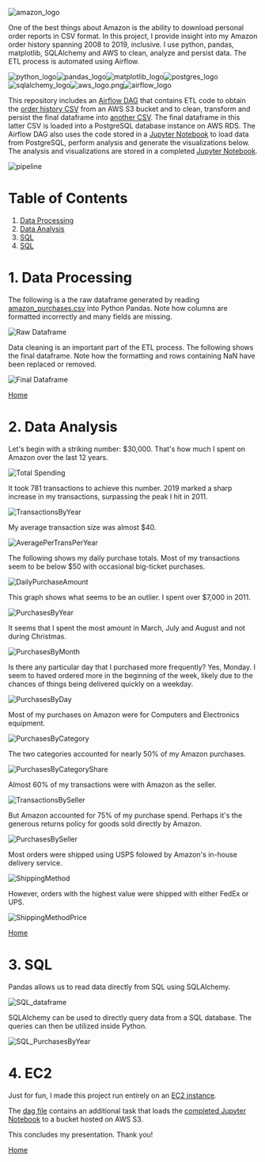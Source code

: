 ![amazon_logo](img/amazon_logo.png)

One of the best things about Amazon is the ability to download personal order reports in CSV format. In this project, I provide insight into my Amazon order history spanning 2008 to 2019, inclusive. I use python, pandas, matplotlib, SQLAlchemy and AWS to clean, analyze and persist data. The ETL process is automated using Airflow. 

![python_logo](img/python_logo.png)![pandas_logo](img/pandas_logo.png)![matplotlib_logo](img/matplotlib_logo.png)![postgres_logo](img/postgres_logo.png)![sqlalchemy_logo](img/sqlalchemy_logo.png)![aws_logo.png](img/aws_logo.png)![airflow_logo](img/airflow_logo.png)

This repository includes an [Airflow DAG](amazon_aws.py) that contains ETL code to obtain the [order history CSV](amazon_purchases.csv) from an AWS S3 bucket and to clean, transform and persist the final dataframe into [another CSV](amazon_purchases_2.csv). The final dataframe in this latter CSV is loaded into a PostgreSQL database instance on AWS RDS. The Airflow DAG also uses the code stored in a [Jupyter Notebook](AmazonOrderHistoryAirflowAWS_input.ipynb) to load data from PostgreSQL, perform analysis and generate the visualizations below. The analysis and visualizations are stored in a completed [Jupyter Notebook](AmazonOrderHistoryAirflowAWS_output.ipynb).

![pipeline](img/pipeline.png)

# Table of Contents

1. [Data Processing](https://github.com/AmitSamra/AmazonOrderHistoryAirflowAWS#1-data-processing)
2. [Data Analysis](https://github.com/AmitSamra/AmazonOrderHistoryAirflowAWS#2-data-analysis)
3. [SQL](https://github.com/AmitSamra/AmazonOrderHistoryAirflowAWS#3-sql)
4. [SQL](https://github.com/AmitSamra/AmazonOrderHistoryAirflowAWS#4-ec2)

# 1. Data Processing

The following is a the raw dataframe generated by reading [amazon_purchases.csv](amazon_purchases.csv) into Python Pandas. Note how columns are formatted incorrectly and many fields are missing. 

![Raw Dataframe](img/raw_dataframe.png)

Data cleaning is an important part of the ETL process. The following shows the final dataframe. Note how the formatting and rows containing NaN have been replaced or removed.

![Final Dataframe](img/final_dataframe.png)

[Home](https://github.com/AmitSamra/AmazonOrderHistoryAirflowAWS#)

# 2. Data Analysis

Let's begin with a striking number: $30,000. That's how much I spent on Amazon over the last 12 years. 

![Total Spending](img/total_spent.png)

It took 781 transactions to achieve this number. 2019 marked a sharp increase in my transactions, surpassing the peak I hit in 2011. 

![TransactionsByYear](img/TransactionsByYear.png)

My average transaction size was almost $40.

![AveragePerTransPerYear](img/AveragePerTransPerYear.png)

The following shows my daily purchase totals. Most of my transactions seem to be below $50 with occasional big-ticket purchases. 

![DailyPurchaseAmount](img/DailyPurchaseAmount.png)

This graph shows what seems to be an outlier. I spent over $7,000 in 2011. 

![PurchasesByYear](img/PurchasesByYear.png)

It seems that I spent the most amount in March, July and August and not during Christmas. 

![PurchasesByMonth](img/PurchasesByMonth.png)

Is there any particular day that I purchased more frequently? Yes, Monday. I seem to haved ordered more in the beginning of the week, likely due to the chances of things being delivered quickly on a weekday. 

![PurchasesByDay](img/PurchasesByDay.png)

Most of my purchases on Amazon were for Computers and Electronics equipment. 

![PurchasesByCategory](img/PurchasesByCategory.png)

The two categories accounted for nearly 50% of my Amazon purchases. 

![PurchasesByCategoryShare](img/PurchasesByCategoryShare.png)

Almost 60% of my transactions were with Amazon as the seller. 

![TransactionsBySeller](img/TransactionsBySeller.png)

But Amazon accounted for 75% of my purchase spend. Perhaps it's the generous returns policy for goods sold directly by Amazon. 

![PurchasesBySeller](img/PurchasesBySeller.png)

Most orders were shipped using USPS folowed by Amazon's in-house delivery service. 

![ShippingMethod](img/ShippingMethod.png)

However, orders with the highest value were shipped with either FedEx or UPS. 

![ShippingMethodPrice](img/ShippingMethodPrice.png)

[Home](https://github.com/AmitSamra/AmazonOrderHistoryAirflowAWS#)

# 3. SQL

Pandas allows us to read data directly from SQL using SQLAlchemy. 

![SQL_dataframe](img/SQL_dataframe.png)

SQLAlchemy can be used to directly query data from a SQL database. The queries can then be utilized inside Python. 

![SQL_PurchasesByYear](img/SQL_PurchasesByYear.png)

# 4. EC2

Just for fun, I made this project run entirely on an [EC2 instance](https://github.com/AmitSamra/AmazonOrderHistoryAirflowEC2). 

The [dag file](https://github.com/AmitSamra/AmazonOrderHistoryAirflowEC2/blob/master/amazon_ec2.py) contains an additional task that loads the [completed Jupyter Notebook](https://amazon-ec2.s3.amazonaws.com/AmazonOrderHistoryAirflowAWS_EC2_output.ipynb) to a bucket hosted on AWS S3. 


This concludes my presentation. Thank you! 

[Home](https://github.com/AmitSamra/AmazonOrderHistoryAirflowAWS#)